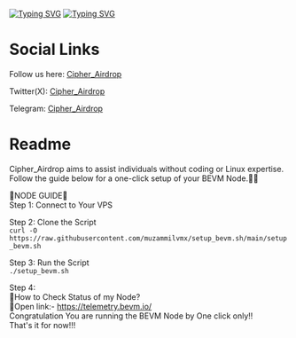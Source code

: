 [![Typing SVG](https://readme-typing-svg.demolab.com/?lines=BEVM+Node+One+Click+Installation)](https://git.io/typing-svg)
[![Typing SVG](https://readme-typing-svg.demolab.com/?lines=By+Cipher_Airdrop)](https://git.io/typing-svg)

<h1>Social Links</h1>

Follow us here: [Cipher_Airdrop](https://linktr.ee/cadrop)

Twitter(X): [Cipher_Airdrop](https://x.com/cipher_airdrop)

Telegram: [Cipher_Airdrop](https://t.me/+tFmYJSANTD81MzE1)


<h1>Readme</h1>
Cipher_Airdrop aims to assist individuals without coding or Linux expertise. Follow the guide below for a one-click setup of your BEVM Node.👏😒

🌟NODE GUIDE🌟<br>
Step 1: Connect to Your VPS

Step 2: Clone the Script<br>
`curl -O https://raw.githubusercontent.com/muzammilvmx/setup_bevm.sh/main/setup_bevm.sh`

Step 3: Run the Script<br>
`./setup_bevm.sh`<br>

Step 4:<br>
💠How to Check Status of my Node?<br>
🔷Open link:- https://telemetry.bevm.io/ <br>
Congratulation You are running the BEVM Node by One click only!!<br>
That's it for now!!!

